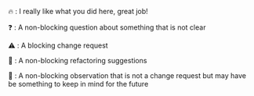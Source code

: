 🔥 : I really like what you did here, great job!

❓ : A non-blocking question about something that is not clear

⚠️ : A blocking change request

🎨 : A non-blocking refactoring suggestions

🌱 : A non-blocking observation that is not a change request but may have be something to keep in mind for the future
